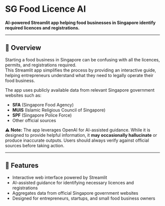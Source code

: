 # SG Food Licence AI

**AI-powered Streamlit app helping food businesses in Singapore identify required licences and registrations.**

---

## 🚀 Overview

Starting a food business in Singapore can be confusing with all the licences, permits, and registrations required.  
This Streamlit app simplifies the process by providing an interactive guide, helping entrepreneurs understand what they need to legally operate their food business.

The app uses publicly available data from relevant Singapore government websites such as:  
- **SFA** (Singapore Food Agency)  
- **MUIS** (Islamic Religious Council of Singapore)  
- **SPF** (Singapore Police Force)  
- Other official sources  

⚠️ **Note:** The app leverages OpenAI for AI-assisted guidance. While it is designed to provide helpful information, it **may occasionally hallucinate** or produce inaccurate outputs. Users should always verify against official sources before taking action.

---

## 🎯 Features

- Interactive web interface powered by Streamlit  
- AI-assisted guidance for identifying necessary licences and registrations  
- Aggregates data from official Singapore government websites  
- Designed for entrepreneurs, startups, and small food business owners  
